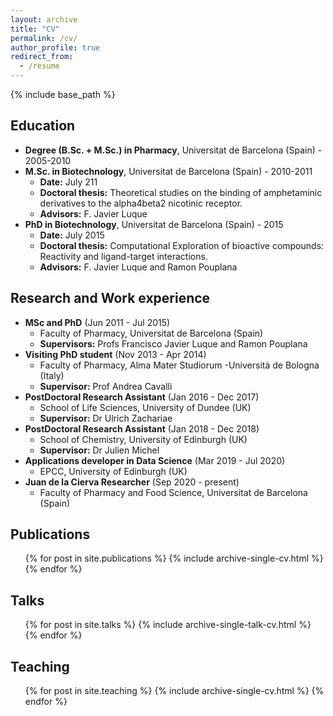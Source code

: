 ```yaml
---
layout: archive
title: "CV"
permalink: /cv/
author_profile: true
redirect_from:
  - /resume
---
```


{% include base_path %}

Education
-------

* **Degree (B.Sc. + M.Sc.) in Pharmacy**, Universitat de Barcelona (Spain) - 2005-2010
* **M.Sc. in Biotechnology**, Universitat de Barcelona (Spain) - 2010-2011
  * **Date:** July 211
  * **Doctoral thesis:** Theoretical studies on the binding of amphetaminic derivatives to the alpha4beta2 nicotinic receptor. 
  * **Advisors:** F. Javier Luque 
* **PhD in Biotechnology**, Universitat de Barcelona (Spain) - 2015
  * **Date:** July 2015
  * **Doctoral thesis:** Computational Exploration of bioactive compounds: Reactivity and ligand-target interactions. 
  * **Advisors:** F. Javier Luque and Ramon Pouplana

Research and Work experience
------- 

* **MSc and PhD** (Jun 2011 - Jul 2015)
  * Faculty of Pharmacy, Universitat de Barcelona (Spain)
  * **Supervisors:** Profs Francisco Javier Luque and Ramon Pouplana
* **Visiting PhD student** (Nov 2013 - Apr 2014)
  * Faculty of Pharmacy, Alma Mater Studiorum -Università de Bologna (Italy)
  * **Supervisor:** Prof Andrea Cavalli
* **PostDoctoral Research Assistant** (Jan 2016 - Dec 2017) 
  * School of Life Sciences, University of Dundee (UK)
  * **Supervisor:** Dr Ulrich Zachariae
* **PostDoctoral Research Assistant** (Jan 2018 - Dec 2018)
  * School of Chemistry, University of Edinburgh (UK)
  * **Supervisor:** Dr Julien Michel 
* **Applications developer in Data Science** (Mar 2019 - Jul 2020)
  * EPCC, University of Edinburgh (UK)
* **Juan de la Cierva Researcher** (Sep 2020 - present)
  * Faculty of Pharmacy and Food Science, Universitat de Barcelona (Spain)
  

Publications
-------
  <ul>{% for post in site.publications %}
    {% include archive-single-cv.html %}
  {% endfor %}</ul>
  
Talks
-------
  <ul>{% for post in site.talks %}
    {% include archive-single-talk-cv.html %}
  {% endfor %}</ul>
  
Teaching
-------
  <ul>{% for post in site.teaching %}
    {% include archive-single-cv.html %}
  {% endfor %}</ul>
  

